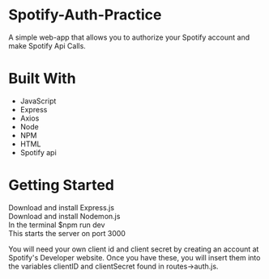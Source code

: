 # Spotify-Auth-Practice
A simple web-app that allows you to authorize your Spotify account and make Spotify Api Calls. 

# Built With
- JavaScript
- Express
- Axios
- Node
- NPM
- HTML
- Spotify api

# Getting Started
Download and install Express.js \
Download and install Nodemon.js \
In the terminal $npm run dev \
This starts the server on port 3000 

You will need your own client id and client secret by creating an account at Spotify's Developer website. Once you have these, you will insert them into the variables clientID and clientSecret found in routes->auth.js. 
